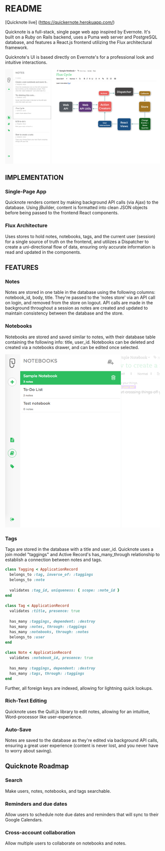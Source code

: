 # README

[Quicknote live] (https://quickernote.herokuapp.com/)

Quicknote is a full-stack, single page web app inspired by Evernote. It's built on a Ruby on Rails backend, uses a Puma web server and PostgreSQL database, and features a React.js frontend utilizing the Flux architectural framework.

Quicknote's UI is based directly on Evernote's for a professional look and intuitive interactions.

![home page view](./lib/pictures/home_page.png)

## IMPLEMENTATION

### Single-Page App
Quicknote renders content by making background API calls (via Ajax) to the database. Using jBuilder, content is formatted into clean JSON objects before being passed to the frontend React components.

### Flux Architecture
Uses stores to hold notes, notebooks, tags, and the current user (session) for a single source of truth on the frontend, and utilizes a Dispatcher to create a uni-directional flow of data, ensuring only accurate information is read and updated in the components.

## FEATURES

### Notes
Notes are stored in one table in the database using the following columns: notebook_id, body, title. They're passed to the 'notes store' via an API call on login, and removed from the store on logout. API calls are made in the background throughout a session as notes are created and updated to maintain consistency between the database and the store.

### Notebooks
Notebooks are stored and saved similar to notes, with their database table containing the following info: title, user_id. Notebooks can be deleted and created via a notebooks drawer, and can be edited once selected.

![notebook modal](./lib/pictures/notebook_modal.png)

### Tags
Tags are stored in the database with a title and user_id. Quicknote uses a join model "taggings" and Active Record's has_many_through relationship to establish a connection between notes and tags.

```ruby
class Tagging < ApplicationRecord
  belongs_to :tag, inverse_of: :taggings
  belongs_to :note

  validates :tag_id, uniqueness: { scope: :note_id }
end

class Tag < ApplicationRecord
  validates :title, presence: true

  has_many :taggings, dependent: :destroy
  has_many :notes, through: :taggings
  has_many :notebooks, through: :notes
  belongs_to :user
end

class Note < ApplicationRecord
  validates :notebook_id, presence: true

  has_many :taggings, dependent: :destroy
  has_many :tags, through: :taggings
end
```

Further, all foreign keys are indexed, allowing for lightning quick lookups.

### Rich-Text Editing
Quicknote uses the Quill.js library to edit notes, allowing for an intuitive, Word-processor like user-experience.

### Auto-Save
Notes are saved to the database as they're edited via background API calls, ensuring a great user experience (content is never lost, and you never have to worry about saving).

## Quicknote Roadmap
### Search
Make users, notes, notebooks, and tags searchable.

### Reminders and due dates
Allow users to schedule note due dates and reminders that will
sync to their Google Calendars.

### Cross-account collaboration
Allow multiple users to collaborate on notebooks and notes.
